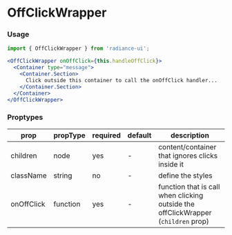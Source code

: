 # OffClickWrapper
### Usage

```jsx
import { OffClickWrapper } from 'radiance-ui';

<OffClickWrapper onOffClick={this.handleOffClick}>
  <Container type="message">
    <Container.Section>
      Click outside this container to call the onOffClick handler...
    </Container.Section>
  </Container>
</OffClickWrapper>
```

<!-- STORY -->

### Proptypes
| prop                  | propType         | required | default   | description                                                                                                                  
|-----------------------|------------------|----------|-----------|------------------------------------------------------------------------------------------------------------------------------|
| children              | node             | yes     | -         | content/container that ignores clicks inside it |
| className             | string           | no      | -         | define the styles |
| onOffClick            | function         | yes     | -         | function that is call when clicking outside the offClickWrapper (`children` prop) |
